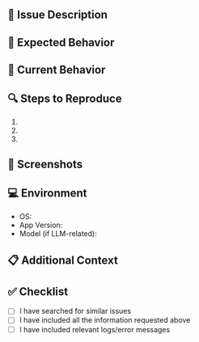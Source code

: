 ## 🐛 Issue Description
<!-- Provide a clear and concise description of the issue -->

## 🔄 Expected Behavior
<!-- Describe what you expected to happen -->

## 📝 Current Behavior
<!-- Describe what actually happened -->

## 🔍 Steps to Reproduce
1. <!-- First Step -->
2. <!-- Second Step -->
3. <!-- And so on... -->

## 📸 Screenshots
<!-- If applicable, add screenshots to help explain your problem -->

## 💻 Environment
- OS: <!-- e.g. Windows 11, macOS 13.0, Ubuntu 22.04 -->
- App Version: <!-- e.g. v1.0.0 -->
- Model (if LLM-related): <!-- e.g. llama2:7b -->

## 📋 Additional Context
<!-- Add any other context about the problem here -->

## ✅ Checklist
- [ ] I have searched for similar issues
- [ ] I have included all the information requested above
- [ ] I have included relevant logs/error messages
